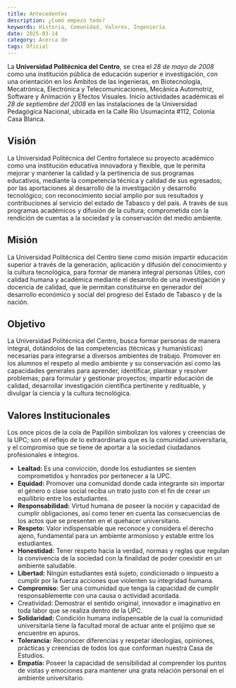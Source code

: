 ```yaml
---
title: Antecedentes
description: ¿Comó empezo todo?
keywords: Historia, Comunidad, Valores, Ingeniería
date: 2025-03-14
category: Acerca de
tags: Oficial
---
```


La **Universidad Politécnica del Centro**, se crea el _28 de mayo de 2008_ como una institución pública de educación superior e investigación, con una orientación en los Ámbitos de las ingenieras, en Biotecnología, Mecatrónica, Electrónica y Telecomunicaciones, Mecánica Automotriz, Software y Animación y Efectos Visuales. Inicio actividades académicas el _28 de septiembre del 2008_ en las instalaciones de la Universidad Pedagógica Nacional, ubicada en la Calle Río Usumacinta #112, Colonia Casa Blanca.

## Visión

La Universidad Politécnica del Centro fortalece su proyecto académico como una institución educativa innovadora y flexible, que le permita mejorar y mantener la calidad y la pertinencia de sus programas educativos, mediante la competencia técnica y calidad de sus egresados; por las aportaciones al desarrollo de la investigación y desarrollo tecnológico; con reconocimiento social amplio por sus resultados y contribuciones al servicio del estado de Tabasco y del país. A través de sus programas académicos y difusión de la cultura; comprometida con la rendición de cuentas a la sociedad y la conservación del medio ambiente.

## Misión

La Universidad Politécnica del Centro tiene como misión impartir educación superior a través de la generación, aplicación y difusión del conocimiento y la cultura tecnológica, para formar de manera integral personas Útiles, con calidad humana y académica mediante el desarrollo de una investigación y docencia de calidad, que le permitan constituirse en generador del desarrollo económico y social del progreso del Estado de Tabasco y de la nación.

## Objetivo

La Universidad Politécnica del Centro, busca formar personas de manera integral, dotándolos de las competencias (técnicas y humanísticas) necesarias para integrarse a diversos ambientes de trabajo. Promover en los alumnos el respeto al medio ambiente y su conservación así­ como las capacidades generales para aprender, identificar, plantear y resolver problemas; para formular y gestionar proyectos; impartir educación de calidad, desarrollar investigación científica pertinente y redituable, y divulgar la ciencia y la cultura tecnológica.

## Valores Institucionales

Los once picos de la cola de Papillón simbolizan los valores y creencias de la UPC; son el reflejo de lo extraordinaria que es la comunidad universitaria, y el compromiso que se tiene de aportar a la sociedad ciudadanos profesionales e íntegros.
- **Lealtad:** Es una convicción, donde los estudiantes se sienten comprometidos y honrados por pertenecer a la UPC.
- **Equidad:** Promover una comunidad donde cada integrante sin importar el género o clase social reciba un trato justo con el fin de crear un equilibrio entre los estudiantes.
- **Responsabilidad:** Virtud humana de poseer la noción y capacidad de cumplir obligaciones, así como tener en cuenta las consecuencias de los actos que se presenten en el quehacer universitario.
- **Respeto:** Valor indispensable que reconoce y considera el derecho ajeno, fundamental para un ambiente armonioso y estable entre los estudiantes.
- **Honestidad:** Tener respeto hacia la verdad, normas y reglas que regulan la convivencia de la sociedad con la finalidad de poder coexistir en un ambiente saludable.
- **Libertad:** Ningún estudiantes está sujeto, condicionado o impuesto a cumplir por la fuerza acciones que violenten su integridad humana.
- **Compromiso:** Ser una comunidad que tenga la capacidad de cumplir responsablemente con una causa o actividad acordada.
- Creatividad: Demostrar el sentido original, innovador e imaginativo en toda labor que se realiza dentro de la UPC.
- **Solidaridad:** Condición humana indispensable de la cual la comunidad universitaria tiene la facultad moral de actuar ante el prójimo que se encuentre en apuros.
- **Tolerancia:** Reconocer diferencias y respetar ideologías, opiniones, prácticas y creencias de todos los que conforman nuestra Casa de Estudios.
- **Empatía:** Poseer la capacidad de sensibilidad al comprender los puntos de vistas y emociones para mantener una grata relación personal en el ambiente universitario.


